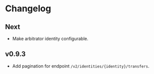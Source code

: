 # Changelog

## Next

* Make arbitrator identity configurable.

## v0.9.3

* Add pagination for endpoint `/v2/identities/{identity}/transfers`.